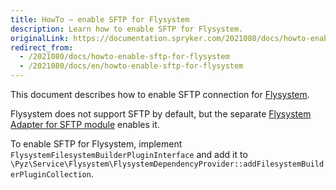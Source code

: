 ```yaml
---
title: HowTo — enable SFTP for Flysystem
description: Learn how to enable SFTP for Flysystem.
originalLink: https://documentation.spryker.com/2021080/docs/howto-enable-sftp-for-flysystem
redirect_from:
  - /2021080/docs/howto-enable-sftp-for-flysystem
  - /2021080/docs/en/howto-enable-sftp-for-flysystem
---
```


This document describes how to enable SFTP connection for [Flysystem](https://documentation.spryker.com/docs/flysystem).

Flysystem does not support SFTP by default, but the separate [Flysystem Adapter for SFTP module](https://github.com/thephpleague/flysystem-sftp) enables it.

To enable SFTP for Flysystem, implement `FlysystemFilesystemBuilderPluginInterface` and add it to `\Pyz\Service\Flysystem\FlysystemDependencyProvider::addFilesystemBuilderPluginCollection`.


